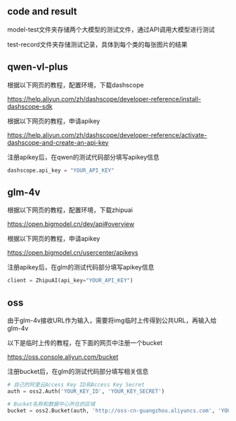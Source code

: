 ## code and result
model-test文件夹存储两个大模型的测试文件，通过API调用大模型进行测试

test-record文件夹存储测试记录，具体到每个类的每张图片的结果

## qwen-vl-plus

根据以下网页的教程，配置环境，下载dashscope

https://help.aliyun.com/zh/dashscope/developer-reference/install-dashscope-sdk

根据以下网页的教程，申请apikey

https://help.aliyun.com/zh/dashscope/developer-reference/activate-dashscope-and-create-an-api-key


注册apikey后，在qwen的测试代码部分填写apikey信息
```python
dashscope.api_key = "YOUR_API_KEY"
```


## glm-4v

根据以下网页的教程，配置环境，下载zhipuai

https://open.bigmodel.cn/dev/api#overview

根据以下网页的教程，申请apikey

https://open.bigmodel.cn/usercenter/apikeys


注册apikey后，在glm的测试代码部分填写apikey信息
```python
client = ZhipuAI(api_key="YOUR_API_KEY")
```


## oss

由于glm-4v接收URL作为输入，需要将img临时上传得到公共URL，再输入给glm-4v

以下是临时上传的教程，在下面的网页中注册一个bucket

https://oss.console.aliyun.com/bucket

注册bucket后，在glm的测试代码部分填写相关信息
```python
# 自己的阿里云Access Key ID和Access Key Secret
auth = oss2.Auth('YOUR_KEY_ID', 'YOUR_KEY_SECRET')

# Bucket名称和数据中心所在的区域
bucket = oss2.Bucket(auth, 'http://oss-cn-guangzhou.aliyuncs.com', 'YOUR_BUCKET_NAME')
```

